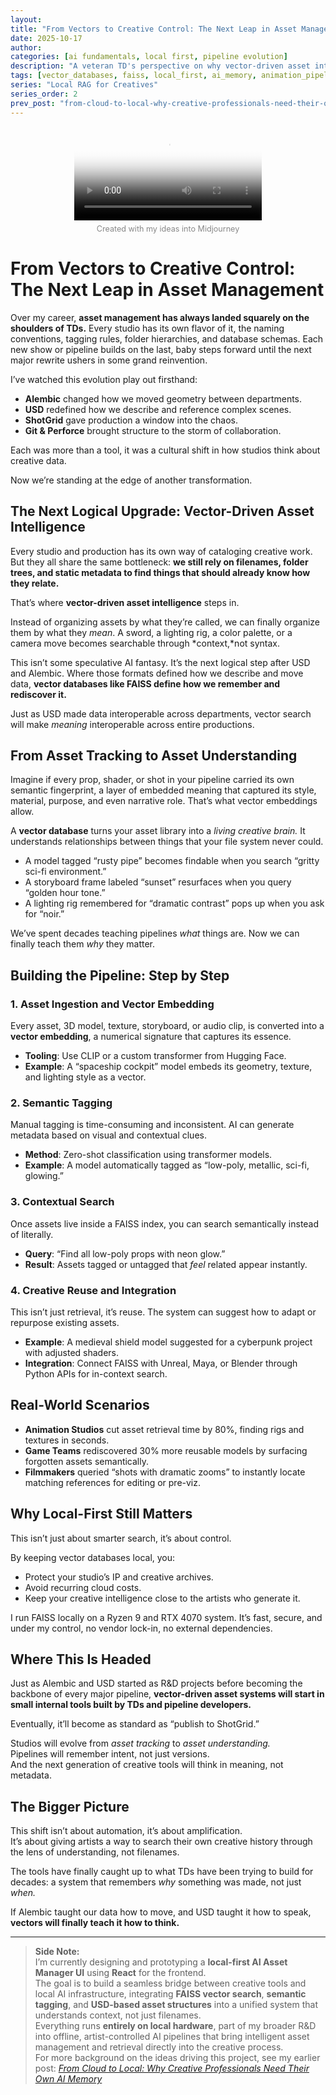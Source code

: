 ```yaml
---
layout: 
title: "From Vectors to Creative Control: The Next Leap in Asset Management"
date: 2025-10-17
author: 
categories: [ai fundamentals, local first, pipeline evolution]
description: "A veteran TD's perspective on why vector-driven asset intelligence is the next logical upgrade to studio pipelines, following the legacy of USD, Alembic, and ShotGrid."
tags: [vector_databases, faiss, local_first, ai_memory, animation_pipeline, ai_filmmaking, asset_management, rag_series]
series: "Local RAG for Creatives"
series_order: 2
prev_post: "from-cloud-to-local-why-creative-professionals-need-their-own-ai-memory"
---
```

<div style="text-align:center;">
  <video
    controls
    preload="metadata"
    style="max-width:100%;height:auto;"
    poster="{{ '/assets/img/vectorDB_rabbit_poster.png' | relative_url }}"
  >
    <source src="{{ '/assets/video/vectorDB_rabbit-boom.mp4' | relative_url }}" type="video/mp4">
    Your browser does not support the video tag.
    <a href="{{ '/assets/video/vectorDB_rabbit-boom.mp4' | relative_url }}">Download the video</a>.
  </video>

  <p style="color:#888; font-size:0.9em; margin-top:0.5em;">
    Created with my ideas into Midjourney
  </p>
</div>


# From Vectors to Creative Control: The Next Leap in Asset Management

Over my career, **asset management has always landed squarely on the shoulders of TDs.** Every studio has its own flavor of it, the naming conventions, tagging rules, folder hierarchies, and database schemas. Each new show or pipeline builds on the last, baby steps forward until the next major rewrite ushers in some grand reinvention.

I’ve watched this evolution play out firsthand:

- **Alembic** changed how we moved geometry between departments.
- **USD** redefined how we describe and reference complex scenes.
- **ShotGrid** gave production a window into the chaos.
- **Git & Perforce** brought structure to the storm of collaboration.

Each was more than a tool, it was a cultural shift in how studios think about creative data.

Now we’re standing at the edge of another transformation.

## The Next Logical Upgrade: Vector-Driven Asset Intelligence

Every studio and production has its own way of cataloging creative work. But they all share the same bottleneck: **we still rely on filenames, folder trees, and static metadata to find things that should already know how they relate.**

That’s where **vector-driven asset intelligence** steps in.

Instead of organizing assets by what they’re called, we can finally organize them by what they *mean*. A sword, a lighting rig, a color palette, or a camera move becomes searchable through *context,*not syntax.

This isn’t some speculative AI fantasy. It’s the next logical step after USD and Alembic. Where those formats defined how we describe and move data, **vector databases like FAISS define how we remember and rediscover it.**

Just as USD made data interoperable across departments, vector search will make *meaning* interoperable across entire productions.

## From Asset Tracking to Asset Understanding

Imagine if every prop, shader, or shot in your pipeline carried its own semantic fingerprint, a layer of embedded meaning that captured its style, material, purpose, and even narrative role. That’s what vector embeddings allow.

A **vector database** turns your asset library into a *living creative brain.* It understands relationships between things that your file system never could.

- A model tagged “rusty pipe” becomes findable when you search “gritty sci-fi environment.”
- A storyboard frame labeled “sunset” resurfaces when you query “golden hour tone.”
- A lighting rig remembered for “dramatic contrast” pops up when you ask for “noir.”

We’ve spent decades teaching pipelines *what* things are. Now we can finally teach them *why* they matter.

## Building the Pipeline: Step by Step

### 1. Asset Ingestion and Vector Embedding
Every asset, 3D model, texture, storyboard, or audio clip, is converted into a **vector embedding**, a numerical signature that captures its essence.

- **Tooling**: Use CLIP or a custom transformer from Hugging Face.
- **Example**: A “spaceship cockpit” model embeds its geometry, texture, and lighting style as a vector.

### 2. Semantic Tagging
Manual tagging is time-consuming and inconsistent. AI can generate metadata based on visual and contextual clues.

- **Method**: Zero-shot classification using transformer models.
- **Example**: A model automatically tagged as “low-poly, metallic, sci-fi, glowing.”

### 3. Contextual Search
Once assets live inside a FAISS index, you can search semantically instead of literally.

- **Query**: “Find all low-poly props with neon glow.”
- **Result**: Assets tagged or untagged that *feel* related appear instantly.

### 4. Creative Reuse and Integration
This isn’t just retrieval, it’s reuse. The system can suggest how to adapt or repurpose existing assets.

- **Example**: A medieval shield model suggested for a cyberpunk project with adjusted shaders.
- **Integration**: Connect FAISS with Unreal, Maya, or Blender through Python APIs for in-context search.

## Real-World Scenarios

- **Animation Studios** cut asset retrieval time by 80%, finding rigs and textures in seconds.
- **Game Teams** rediscovered 30% more reusable models by surfacing forgotten assets semantically.
- **Filmmakers** queried “shots with dramatic zooms” to instantly locate matching references for editing or pre-viz.

## Why Local-First Still Matters

This isn’t just about smarter search, it’s about control.

By keeping vector databases local, you:
- Protect your studio’s IP and creative archives.
- Avoid recurring cloud costs.
- Keep your creative intelligence close to the artists who generate it.

I run FAISS locally on a Ryzen 9 and RTX 4070 system. It’s fast, secure, and under my control, no vendor lock-in, no external dependencies.

## Where This Is Headed

Just as Alembic and USD started as R&D projects before becoming the backbone of every major pipeline, **vector-driven asset systems will start in small internal tools built by TDs and pipeline developers.**

Eventually, it’ll become as standard as “publish to ShotGrid.”

Studios will evolve from *asset tracking* to *asset understanding.*  
Pipelines will remember intent, not just versions.  
And the next generation of creative tools will think in meaning, not metadata.

## The Bigger Picture

This shift isn’t about automation, it’s about amplification.  
It’s about giving artists a way to search their own creative history through the lens of understanding, not filenames.

The tools have finally caught up to what TDs have been trying to build for decades: a system that remembers *why* something was made, not just *when.*

If Alembic taught our data how to move, and USD taught it how to speak,  
**vectors will finally teach it how to think.**

---

> **Side Note:**  
> I’m currently designing and prototyping a **local-first AI Asset Manager UI** using **React** for the frontend.  
> The goal is to build a seamless bridge between creative tools and local AI infrastructure, integrating **FAISS vector search**, **semantic tagging**, and **USD-based asset structures** into a unified system that understands context, not just filenames.  
> Everything runs **entirely on local hardware**, part of my broader R&D into offline, artist-controlled AI pipelines that bring intelligent asset management and retrieval directly into the creative process.  
> For more background on the ideas driving this project, see my earlier post: [*From Cloud to Local: Why Creative Professionals Need Their Own AI Memory*](https://chrisgallagher.com/posts/vector_databases_animation_ai/)
